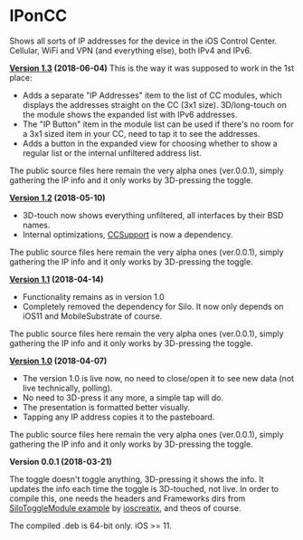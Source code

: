 # IPonCC
Shows all sorts of IP addresses for the device in the iOS Control Center. Cellular, WiFi and VPN (and everything else), both IPv4 and IPv6.

**[Version 1.3](https://github.com/blanxd/IPonCC/releases) (2018-06-04)**
This is the way it was supposed to work in the 1st place:                                                                                                                                             
* Adds a separate "IP Addresses" item to the list of CC modules, which displays the addresses straight on the CC (3x1 size). 3D/long-touch on the module shows the expanded list with IPv6 addresses.
* The "IP Button" item in the module list can be used if there's no room for a 3x1 sized item in your CC, need to tap it to see the addresses.
* Adds a button in the expanded view for choosing whether to show a regular list or the internal unfiltered address list.

The public source files here remain the very alpha ones (ver.0.0.1), simply gathering the IP info and it only works by 3D-pressing the toggle.

**[Version 1.2](https://github.com/blanxd/IPonCC/releases) (2018-05-10)**
* 3D-touch now shows everything unfiltered, all interfaces by their BSD names.
* Internal optimizations, [CCSupport](https://github.com/opa334/CCSupport) is now a dependency.

The public source files here remain the very alpha ones (ver.0.0.1), simply gathering the IP info and it only works by 3D-pressing the toggle.

**[Version 1.1](https://github.com/blanxd/IPonCC/releases) (2018-04-14)**
* Functionality remains as in version 1.0
* Completely removed the dependency for Silo. It now only depends on iOS11 and MobileSubstrate of course.

The public source files here remain the very alpha ones (ver.0.0.1), simply gathering the IP info and it only works by 3D-pressing the toggle.

**[Version 1.0](https://github.com/blanxd/IPonCC/releases) (2018-04-07)**
* The version 1.0 is live now, no need to close/open it to see new data (not live technically, polling).
* No need to 3D-press it any more, a simple tap will do.
* The presentation is formatted better visually.
* Tapping any IP address copies it to the pasteboard.

The public source files here remain the very alpha ones (ver.0.0.1), simply gathering the IP info and it only works by 3D-pressing the toggle.

**Version 0.0.1 (2018-03-21)**

The toggle doesn't toggle anything, 3D-pressing it shows the info. It updates the info each time the toggle is 3D-touched, not live.
In order to compile this, one needs the headers and Frameworks dirs from [SiloToggleModule example](https://github.com/ioscreatix/SiloToggleModule) by [ioscreatix](https://github.com/ioscreatix), and theos of course.

The compiled .deb is 64-bit only. iOS >= 11.
